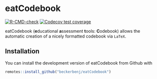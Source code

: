 
# eatCodebook

<!-- badges: start -->
[![R-CMD-check](https://github.com/beckerbenj/eatCodebook/workflows/R-CMD-check/badge.svg)](https://github.com/beckerbenj/eatCodebook/actions)
[![Codecov test coverage](https://codecov.io/gh/beckerbenj/eatCodebook/branch/main/graph/badge.svg)](https://app.codecov.io/gh/beckerbenj/eatCodebook?branch=main)
<!-- badges: end -->

eatCodebook (**e**ducational **a**ssessment **t**ools: **C**odebook) allows the automatic creation of a nicely formatted codebook via `LaTeX`.

## Installation

You can install the development version of eatCodebook from Github with

``` r
remotes::install_github("beckerbenj/eatCodebook")
```

